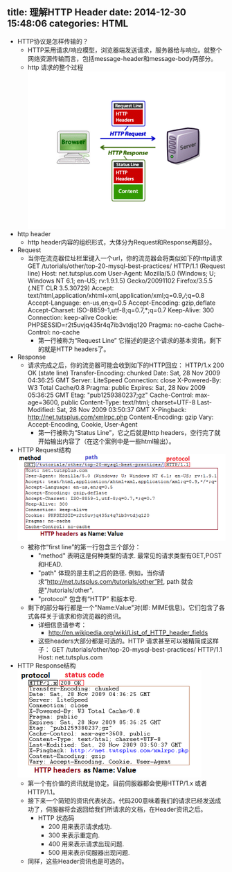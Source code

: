 title: 理解HTTP Header
date: 2014-12-30 15:48:06
categories: HTML
---
* HTTP协议是怎样传输的？
  * HTTP采用请求/响应模型，浏览器端发送请求，服务器给与响应。就整个网络资源传输而言，包括message-header和message-body两部分。
  * http 请求的整个过程
    ![](/imgs/http_request_process.gif)
* http header
  * http header内容的组织形式，大体分为Request和Response两部分。
* Request
  * 当你在流览器位址栏里键入一个url，你的流览器会将类似如下的http请求
        GET /tutorials/other/top-20-mysql-best-practices/ HTTP/1.1 (Request line)
        Host: net.tutsplus.com
        User-Agent: Mozilla/5.0 (Windows; U; Windows NT 6.1; en-US; rv:1.9.1.5) Gecko/20091102 Firefox/3.5.5 (.NET CLR 3.5.30729)
        Accept: text/html,application/xhtml+xml,application/xml;q=0.9,*/*;q=0.8
        Accept-Language: en-us,en;q=0.5
        Accept-Encoding: gzip,deflate
        Accept-Charset: ISO-8859-1,utf-8;q=0.7,*;q=0.7
        Keep-Alive: 300
        Connection: keep-alive
        Cookie: PHPSESSID=r2t5uvjq435r4q7ib3vtdjq120
        Pragma: no-cache
        Cache-Control: no-cache
    * 第一行被称为“Request Line” 它描述的是这个请求的基本资讯，剩下的就是HTTP headers了。
* Response
  * 请求完成之后，你的流览器可能会收到如下的HTTP回应：
        HTTP/1.x 200 OK (state line)
        Transfer-Encoding: chunked
        Date: Sat, 28 Nov 2009 04:36:25 GMT
        Server: LiteSpeed
        Connection: close
        X-Powered-By: W3 Total Cache/0.8
        Pragma: public
        Expires: Sat, 28 Nov 2009 05:36:25 GMT
        Etag: "pub1259380237;gz"
        Cache-Control: max-age=3600, public
        Content-Type: text/html; charset=UTF-8
        Last-Modified: Sat, 28 Nov 2009 03:50:37 GMT
        X-Pingback: http://net.tutsplus.com/xmlrpc.php
        Content-Encoding: gzip
        Vary: Accept-Encoding, Cookie, User-Agent
        <!-- ... rest of the html ... -->
    * 第一行被称为“Status Line”，它之后就是http headers，空行完了就开始输出内容了（在这个案例中是一些html输出）。
* HTTP Request结构
  ![](/imgs/http_request_composition.gif)
  * 被称作“first line”的第一行包含三个部分：
    * "method" 表明这是何种类型的请求. 最常见的请求类型有GET,POST和HEAD.
    * "path" 体现的是主机之后的路径. 例如，当你请求“http://net.tutsplus.com/tutorials/other”时, path 就会是"/tutorials/other".
    * "protocol" 包含有“HTTP” 和版本号.
  * 剩下的部分每行都是一个"Name:Value"对(即: MIME信息)。它们包含了各式各样关于请求和你流览器的资讯。
    * 详细信息请参考：
      * http://en.wikipedia.org/wiki/List_of_HTTP_header_fields
    * 这些headers大部分都是可选的。HTTP 请求甚至可以被精简成这样子：
          GET /tutorials/other/top-20-mysql-best-practices/ HTTP/1.1
          Host: net.tutsplus.com
* HTTP Response结构
  ![](/imgs/http_response_composition.gif)
  * 第一个有价值的资讯就是协定。目前伺服器都会使用HTTP/1.x 或者HTTP/1.1。
  * 接下来一个简短的资讯代表状态。代码200意味着我们的请求已经发送成功了，伺服器将会返回给我们所请求的文档，在Header资讯之后。
    * HTTP 状态码
      * 200 用来表示请求成功.
      * 300 来表示重定向.
      * 400 用来表示请求出现问题.
      * 500 用来表示伺服器出现问题.
  * 同样，这些Header资讯也是可选的。